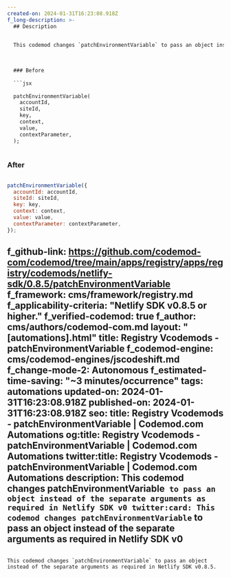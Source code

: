 ```yaml
---
created-on: 2024-01-31T16:23:08.918Z
f_long-description: >-
  ## Description
  

  This codemod changes `patchEnvironmentVariable` to pass an object instead of the separate arguments as required in Netlify SDK v0.8.5.
  

  
  ### Before
  
  ```jsx
  
  patchEnvironmentVariable(
  	accountId,
  	siteId,
  	key,
  	context,
  	value,
  	contextParameter,
  );
  
  ```
  
  ### After
  
  ```jsx
  
  patchEnvironmentVariable({
  	accountId: accountId,
  	siteId: siteId,
  	key: key,
  	context: context,
  	value: value,
  	contextParameter: contextParameter,
  });
  
  ```
f_github-link: https://github.com/codemod-com/codemod/tree/main/apps/registry/apps/registry/codemods/netlify-sdk/0.8.5/patchEnvironmentVariable
f_framework: cms/framework/registry.md
f_applicability-criteria: "Netlify SDK v0.8.5 or higher."
f_verified-codemod: true
f_author: cms/authors/codemod-com.md
layout: "[automations].html"
title: Registry Vcodemods - patchEnvironmentVariable
f_codemod-engine: cms/codemod-engines/jscodeshift.md
f_change-mode-2: Autonomous
f_estimated-time-saving: "~3 minutes/occurrence"
tags: automations
updated-on: 2024-01-31T16:23:08.918Z
published-on: 2024-01-31T16:23:08.918Z
seo:
  title: Registry Vcodemods - patchEnvironmentVariable | Codemod.com Automations
  og:title: Registry Vcodemods - patchEnvironmentVariable | Codemod.com Automations
  twitter:title: Registry Vcodemods - patchEnvironmentVariable | Codemod.com Automations
  description: This codemod changes patchEnvironmentVariable` to pass an object instead of the separate arguments as required in Netlify SDK v0
  twitter:card: This codemod changes patchEnvironmentVariable` to pass an object instead of the separate arguments as required in Netlify SDK v0
---
```

This codemod changes `patchEnvironmentVariable` to pass an object instead of the separate arguments as required in Netlify SDK v0.8.5.